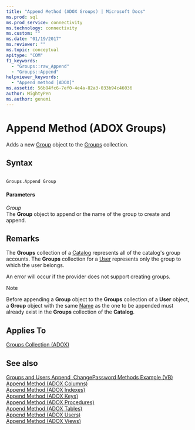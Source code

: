 ```yaml
---
title: "Append Method (ADOX Groups) | Microsoft Docs"
ms.prod: sql
ms.prod_service: connectivity
ms.technology: connectivity
ms.custom: ""
ms.date: "01/19/2017"
ms.reviewer: ""
ms.topic: conceptual
apitype: "COM"
f1_keywords: 
  - "Groups::raw_Append"
  - "Groups::Append"
helpviewer_keywords: 
  - "Append method [ADOX]"
ms.assetid: 56b94fc6-7ef0-4e4a-82a3-033b94c46036
author: MightyPen
ms.author: genemi
---
```

# Append Method (ADOX Groups)
Adds a new [Group](../../../ado/reference/adox-api/group-object-adox.md) object to the [Groups](../../../ado/reference/adox-api/groups-collection-adox.md) collection.  
  
## Syntax  
  
```  
  
Groups.Append Group  
```  
  
#### Parameters  
 *Group*  
 The **Group** object to append or the name of the group to create and append.  
  
## Remarks  
 The **Groups** collection of a [Catalog](../../../ado/reference/adox-api/catalog-object-adox.md) represents all of the catalog's group accounts. The **Groups** collection for a [User](../../../ado/reference/adox-api/user-object-adox.md) represents only the group to which the user belongs.  
  
 An error will occur if the provider does not support creating groups.  
  
> [!NOTE]
>  Before appending a **Group** object to the **Groups** collection of a **User** object, a **Group** object with the same [Name](../../../ado/reference/adox-api/name-property-adox.md) as the one to be appended must already exist in the **Groups** collection of the **Catalog**.  
  
## Applies To  
 [Groups Collection (ADOX)](../../../ado/reference/adox-api/groups-collection-adox.md)  
  
## See also  
 [Groups and Users Append, ChangePassword Methods Example (VB)](../../../ado/reference/adox-api/groups-and-users-append-changepassword-methods-example-vb.md)   
 [Append Method (ADOX Columns)](../../../ado/reference/adox-api/append-method-adox-columns.md)   
 [Append Method (ADOX Indexes)](../../../ado/reference/adox-api/append-method-adox-indexes.md)   
 [Append Method (ADOX Keys)](../../../ado/reference/adox-api/append-method-adox-keys.md)   
 [Append Method (ADOX Procedures)](../../../ado/reference/adox-api/append-method-adox-procedures.md)   
 [Append Method (ADOX Tables)](../../../ado/reference/adox-api/append-method-adox-tables.md)   
 [Append Method (ADOX Users)](../../../ado/reference/adox-api/append-method-adox-users.md)   
 [Append Method (ADOX Views)](../../../ado/reference/adox-api/append-method-adox-views.md)
